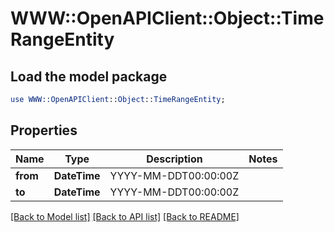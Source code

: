 # WWW::OpenAPIClient::Object::TimeRangeEntity

## Load the model package
```perl
use WWW::OpenAPIClient::Object::TimeRangeEntity;
```

## Properties
Name | Type | Description | Notes
------------ | ------------- | ------------- | -------------
**from** | **DateTime** | YYYY-MM-DDT00:00:00Z | 
**to** | **DateTime** | YYYY-MM-DDT00:00:00Z | 

[[Back to Model list]](../README.md#documentation-for-models) [[Back to API list]](../README.md#documentation-for-api-endpoints) [[Back to README]](../README.md)


